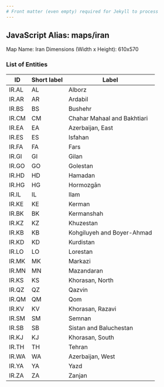 ```yaml
---
# Front matter (even empty) required for Jekyll to process
---
```


## JavaScript Alias: maps/iran

Map Name: Iran
Dimensions (Width x Height): 610x570





### List of Entities

ID | Short label | Label
---|---|---|
IR.AL|AL|Alborz
IR.AR|AR|Ardabil
IR.BS|BS|Bushehr
IR.CM|CM|Chahar Mahaal and Bakhtiari
IR.EA|EA|Azerbaijan, East
IR.ES|ES|Isfahan
IR.FA|FA|Fars
IR.GI|GI|Gilan
IR.GO|GO|Golestan
IR.HD|HD|Hamadan
IR.HG|HG|Hormozgān
IR.IL|IL|Ilam
IR.KE|KE|Kerman
IR.BK|BK|Kermanshah
IR.KZ|KZ|Khuzestan
IR.KB|KB|Kohgiluyeh and Boyer-Ahmad
IR.KD|KD|Kurdistan
IR.LO|LO|Lorestan
IR.MK|MK|Markazi
IR.MN|MN|Mazandaran
IR.KS|KS|Khorasan, North
IR.QZ|QZ|Qazvin
IR.QM|QM|Qom
IR.KV|KV|Khorasan, Razavi
IR.SM|SM|Semnan
IR.SB|SB|Sistan and Baluchestan
IR.KJ|KJ|Khorasan, South
IR.TH|TH|Tehran
IR.WA|WA|Azerbaijan, West
IR.YA|YA|Yazd
IR.ZA|ZA|Zanjan
